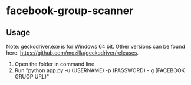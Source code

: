# facebook-group-scanner

## Usage
Note: geckodriver.exe is for Windows 64 bit. Other versions can be found here: https://github.com/mozilla/geckodriver/releases.

1. Open the folder in command line
2. Run "python app.py -u (USERNAME) -p (PASSWORD) - g (FACEBOOK GRUOP URL)"